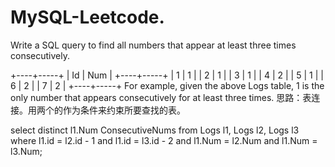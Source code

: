 # MySQL-Leetcode.
Write a SQL query to find all numbers that appear at least three times consecutively.

+----+-----+
| Id | Num |
+----+-----+
| 1  |  1  |
| 2  |  1  |
| 3  |  1  |
| 4  |  2  |
| 5  |  1  |
| 6  |  2  |
| 7  |  2  |
+----+-----+
For example, given the above Logs table, 1 is the only number that appears consecutively for at least three times.
思路：表连接。用两个的作为条件来约束所要查找的表。


select distinct l1.Num ConsecutiveNums  from Logs l1, Logs l2, Logs l3 where l1.id = l2.id - 1 and l1.id = l3.id - 2 and l1.Num = l2.Num and l1.Num = l3.Num;
